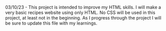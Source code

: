 03/10/23 - This project is intended to improve my HTML skills. I will make a very basic recipes website using only HTML. No CSS will be used in this project, at least not in the beginning. As I progress through the project I will be sure to update this file with my learnings.
